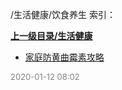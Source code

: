 /生活健康/饮食养生 索引：


**[上一级目录/生活健康](/生活健康/index.md)**

- [家庭防黄曲霉素攻略](/生活健康/饮食养生/家庭防黄曲霉素攻略.md)


<font size=2 color='grey'> 2020-01-12 08:02 </font>